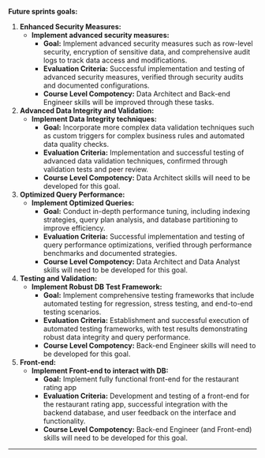**Future sprints goals:**

1. **Enhanced Security Measures:**
   - **Implement advanced security measures:**
     - **Goal:**  Implement advanced security measures such as row-level security, encryption of sensitive data, and comprehensive audit logs to track data access and modifications.
     - **Evaluation Criteria:** Successful implementation and testing of advanced security measures, verified through security audits and documented configurations.
     - **Course Level Compotency:** Data Architect and Back-end Engineer skills will be improved through these tasks.
2. **Advanced Data Integrity and Validation:**
   - **Implement Data Integrity techniques:**
     - **Goal:**  Incorporate more complex data validation techniques such as custom triggers for complex business rules and automated data quality checks.
     - **Evaluation Criteria:** Implementation and successful testing of advanced data validation techniques, confirmed through validation tests and peer review.
     - **Course Level Compotency:** Data Architect skills will need to be developed for this goal.
3. **Optimized Query Performance:**
   - **Implement Optimized Queries:**
     - **Goal:**  Conduct in-depth performance tuning, including indexing strategies, query plan analysis, and database partitioning to improve efficiency.
     - **Evaluation Criteria:** Successful implementation and testing of query performance optimizations, verified through performance benchmarks and documented strategies.
     - **Course Level Compotency:** Data Architect and Data Analyst skills will need to be developed for this goal.
4. **Testing and Validation:**
   - **Implement Robust DB Test Framework:**
     - **Goal:**  Implement comprehensive testing frameworks that include automated testing for regression, stress testing, and end-to-end testing scenarios.
     - **Evaluation Criteria:** Establishment and successful execution of automated testing frameworks, with test results demonstrating robust data integrity and query performance.
     - **Course Level Compotency:** Back-end Engineer skills will need to be developed for this goal.
4. **Front-end:**
   - **Implement Front-end to interact with DB:**
     - **Goal:**  Implement fully functional front-end for the restaurant rating app
     - **Evaluation Criteria:** Development and testing of a front-end for the restaurant rating app, successful integration with the backend database, and user feedback on the interface and functionality.
     - **Course Level Compotency:** Back-end Engineer (and Front-end) skills will need to be developed for this goal.



---
